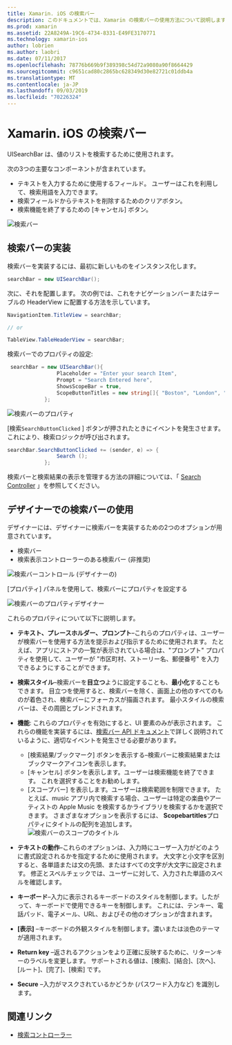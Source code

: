 ```yaml
---
title: Xamarin. iOS の検索バー
description: このドキュメントでは、Xamarin の検索バーの使用方法について説明します。 検索バーをプログラムおよびストーリーボードで作成する方法について説明します。
ms.prod: xamarin
ms.assetid: 22A8249A-19C6-4734-8331-E49FE3170771
ms.technology: xamarin-ios
author: lobrien
ms.author: laobri
ms.date: 07/11/2017
ms.openlocfilehash: 78776b669b9f389398c54d72a9080a90f8664429
ms.sourcegitcommit: c9651cad80c2865bc628349d30e82721c01ddb4a
ms.translationtype: MT
ms.contentlocale: ja-JP
ms.lasthandoff: 09/03/2019
ms.locfileid: "70226324"
---
```

# <a name="search-bars-in-xamarinios"></a>Xamarin. iOS の検索バー

UISearchBar は、値のリストを検索するために使用されます。

次の3つの主要なコンポーネントが含まれています。

- テキストを入力するために使用するフィールド。 ユーザーはこれを利用して、検索用語を入力できます。
- 検索フィールドからテキストを削除するためのクリアボタン。
- 検索機能を終了するための [キャンセル] ボタン。

![検索バー](searchbar-images/image1.png)

## <a name="implementing-the-search-bar"></a>検索バーの実装

検索バーを実装するには、最初に新しいものをインスタンス化します。

```csharp
searchBar = new UISearchBar();
```

次に、それを配置します。 次の例では、これをナビゲーションバーまたはテーブルの HeaderView に配置する方法を示しています。

```csharp
NavigationItem.TitleView = searchBar;

// or

TableView.TableHeaderView = searchBar;
```

検索バーでのプロパティの設定:

```csharp
 searchBar = new UISearchBar(){
                Placeholder = "Enter your search Item",
                Prompt = "Search Entered here",
                ShowsScopeBar = true,
                ScopeButtonTitles = new string[]{ "Boston", "London", "SF" },
            };
```

![検索バーのプロパティ](searchbar-images/image6.png)

[検索`SearchButtonClicked` ] ボタンが押されたときにイベントを発生させます。 これにより、検索ロジックが呼び出されます。

```csharp
searchBar.SearchButtonClicked += (sender, e) => {
                Search ();
            };
```

検索バーと検索結果の表示を管理する方法の詳細については、「 [Search Controller](https://github.com/xamarin/recipes/tree/master/Recipes/ios/content_controls/search-controller) 」を参照してください。

## <a name="using-the-search-bar-in-the-designer"></a>デザイナーでの検索バーの使用

デザイナーには、デザイナーに検索バーを実装するための2つのオプションが用意されています。

- 検索バー
- 検索表示コントローラーのある検索バー (非推奨)

![検索バーコントロール (デザイナーの)](searchbar-images/image2.png)

[プロパティ] パネルを使用して、検索バーにプロパティを設定する

![検索バーのプロパティデザイナー](searchbar-images/image3.png)

これらのプロパティについて以下に説明します。

- **テキスト、プレースホルダー、プロンプト**–これらのプロパティは、ユーザーが検索バーを使用する方法を提示および指示するために使用されます。 たとえば、アプリにストアの一覧が表示されている場合は、"プロンプト" プロパティを使用して、ユーザーが "市区町村、ストーリー名、郵便番号" を入力できるようにすることができます。
- **検索スタイル**–検索バーを**目立つ**ように設定することも、**最小化**することもできます。 目立つを使用すると、検索バーを除く、画面上の他のすべてのものが着色され、検索バーにフォーカスが描画されます。 最小スタイルの検索バーは、その周囲とブレンドされます。
- **機能**: これらのプロパティを有効にすると、UI 要素のみが表示されます。 これらの機能を実装するには、[検索バー API ドキュメント](xref:UIKit.UISearchBar)で詳しく説明されているように、適切なイベントを発生させる必要があります。
  - [検索結果/ブックマーク] ボタンを表示する–検索バーに検索結果またはブックマークアイコンを表示します。
  - [キャンセル] ボタンを表示します。ユーザーは検索機能を終了できます。 これを選択することをお勧めします。
  - [スコープバー] を表示します。ユーザーは検索範囲を制限できます。 たとえば、music アプリ内で検索する場合、ユーザーは特定の楽曲やアーティストの Apple Music を検索するかライブラリを検索するかを選択できます。 さまざまなオプションを表示するには、 **Scopebartitles**プロパティにタイトルの配列を追加します。
  ![検索バーのスコープのタイトル](searchbar-images/image4.png)

- **テキストの動作**–これらのオプションは、入力時にユーザー入力がどのように書式設定されるかを指定するために使用されます。 大文字と小文字を区別すると、各単語または文の先頭、またはすべての文字が大文字に設定されます。 修正とスペルチェックでは、ユーザーに対して、入力された単語のスペルを確認します。
- **キーボード**–入力に表示されるキーボードのスタイルを制御します。したがって、キーボードで使用できるキーを制御します。 これには、テンキー、電話パッド、電子メール、URL、およびその他のオプションが含まれます。
- **[表示]** –キーボードの外観スタイルを制御します。濃いまたは淡色のテーマが適用されます。
- **Return key** –返されるアクションをより正確に反映するために、リターンキーのラベルを変更します。 サポートされる値は、[検索]、[結合]、[次へ]、[ルート]、[完了]、[検索] です。
- **Secure** –入力がマスクされているかどうか (パスワード入力など) を識別します。

## <a name="related-links"></a>関連リンク

- [検索コントローラー](https://github.com/xamarin/recipes/tree/master/Recipes/ios/content_controls/search-controller)
